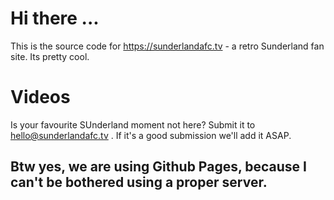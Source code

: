 # Hi there ...
This is the source code for https://sunderlandafc.tv - a retro Sunderland fan site. Its pretty cool.
# Videos
Is your favourite SUnderland moment not here? Submit it to hello@sunderlandafc.tv . If it's a good submission we'll add it ASAP.
## Btw yes, we are using Github Pages, because I can't be bothered using a proper server.
